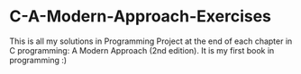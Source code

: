 # C-A-Modern-Approach-Exercises
This is all my solutions in Programming Project at the end of each chapter in C programming: A Modern Approach (2nd edition).
It is my first book in programming :)
